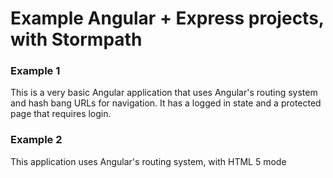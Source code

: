 # Example Angular + Express projects, with Stormpath

### Example 1

This is a very basic Angular application that uses Angular's routing system
and hash bang URLs for navigation.  It has a logged in state and a protected
page that requires login.

### Example 2

This application uses Angular's routing system, with HTML 5 mode